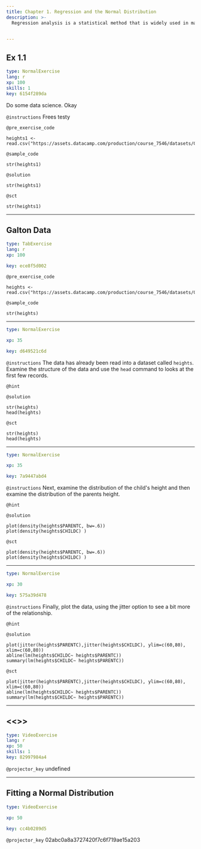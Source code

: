 ```yaml
---
title: Chapter 1. Regression and the Normal Distribution
description: >-
  Regression analysis is a statistical method that is widely used in many fields of study, with actuarial science being no exception. This chapter provides an introduction to the role of the normal distribution in regression, the use of logarithmic transformations in specifying regression relationships and the sampling basis that is critical for inferring regression results to broad populations of interest.


---
```

## Ex 1.1

```yaml
type: NormalExercise
lang: r
xp: 100
skills: 1
key: 6154f289da
```

Do some data science. Okay

`@instructions`
Frees testy


`@pre_exercise_code`
```{r}
heights1 <- read.csv("https://assets.datacamp.com/production/course_7546/datasets/GaltonFamily.csv",header=TRUE)
```
`@sample_code`
```{r}
str(heights1)
```
`@solution`
```{r}
str(heights1)
```
`@sct`
```{r}
str(heights1)
```





---
## Galton Data

```yaml
type: TabExercise
lang: r
xp: 100

key: ece8f5d002
```





`@pre_exercise_code`
```{r}
heights <- read.csv("https://assets.datacamp.com/production/course_7546/datasets/GaltonFamily.csv",header=TRUE)
```
`@sample_code`
```{r}
str(heights)
```






***



```yaml
type: NormalExercise

xp: 35

key: d649521c6d
```



`@instructions`
The data has already been read into a dataset called `heights`. Examine the structure of the data and use the `head` command to looks at the first few records.

`@hint`




`@solution`
```{undefined}
str(heights)
head(heights)
```
`@sct`
```{undefined}
str(heights)
head(heights)
```






***



```yaml
type: NormalExercise

xp: 35

key: 7a9447abd4
```



`@instructions`
Next, examine the distribution of the child's height and then examine the distribution of the parents height.

`@hint`




`@solution`
```{undefined}
plot(density(heights$PARENTC, bw=.6))
plot(density(heights$CHILDC) )
```
`@sct`
```{undefined}
plot(density(heights$PARENTC, bw=.6))
plot(density(heights$CHILDC) )
```






***



```yaml
type: NormalExercise

xp: 30

key: 575a39d478
```



`@instructions`
Finally, plot the data, using the jitter option to see a bit more of the relationship.

`@hint`




`@solution`
```{undefined}
plot(jitter(heights$PARENTC),jitter(heights$CHILDC), ylim=c(60,80), xlim=c(60,80))
abline(lm(heights$CHILDC~ heights$PARENTC))
summary(lm(heights$CHILDC~ heights$PARENTC))
```
`@sct`
```{undefined}
plot(jitter(heights$PARENTC),jitter(heights$CHILDC), ylim=c(60,80), xlim=c(60,80))
abline(lm(heights$CHILDC~ heights$PARENTC))
summary(lm(heights$CHILDC~ heights$PARENTC))
```






---
## <<<New Exercise>>>

```yaml
type: VideoExercise
lang: r
xp: 50
skills: 1
key: 82997984a4
```

`@projector_key`
undefined

---
## Fitting a Normal Distribution

```yaml
type: VideoExercise

xp: 50

key: cc4b0289d5
```

`@projector_key`
02abc0a8a3727420f7c6f719ae15a203